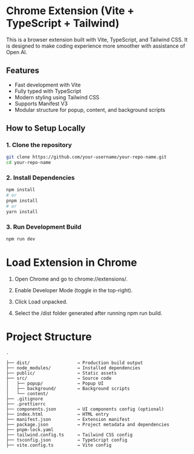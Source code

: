 # Chrome Extension (Vite + TypeScript + Tailwind)

This is a browser extension built with Vite, TypeScript, and Tailwind CSS. It is designed to make coding experience more smoother with assistance of Open AI.

## Features

- Fast development with Vite
- Fully typed with TypeScript
- Modern styling using Tailwind CSS
- Supports Manifest V3
- Modular structure for popup, content, and background scripts

## How to Setup Locally

### 1. Clone the repository

```bash
git clone https://github.com/your-username/your-repo-name.git
cd your-repo-name
```
### 2. Install Dependencies 

```bash
npm install
# or
pnpm install
# or
yarn install
```

### 3. Run Development Build 

```bash 
npm run dev
```

# Load Extension in Chrome
1. Open Chrome and go to chrome://extensions/.

2. Enable Developer Mode (toggle in the top-right).

3. Click Load unpacked.

4. Select the /dist folder generated after running npm run build.
   
# Project Structure 
```
.

├── dist/                  → Production build output 
├── node_modules/          → Installed dependencies 
├── public/                → Static assets 
├── src/                   → Source code
│   ├── popup/             → Popup UI
│   ├── background/        → Background scripts
│   └── content/           
├── .gitignore             
├── .prettierrc          
├── components.json        → UI components config (optional)
├── index.html             → HTML entry 
├── manifest.json          → Extension manifest 
├── package.json           → Project metadata and dependencies
├── pnpm-lock.yaml         
├── tailwind.config.ts     → Tailwind CSS config
├── tsconfig.json          → TypeScript config
├── vite.config.ts         → Vite config
```
